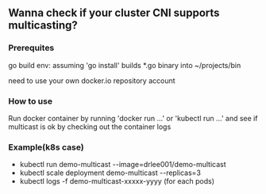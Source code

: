 ## Wanna check if your cluster CNI supports multicasting? ##

### Prerequites ###

go build env:
   assuming 'go install' builds *.go binary into ~/projects/bin

need to use your own docker.io repository account


### How to use ###

Run docker container by running 'docker run ...' or 'kubectl run ...'
and see if multicast is ok by checking out the container logs

### Example(k8s case) ###

- kubectl run demo-multicast --image=drlee001/demo-multicast
- kubectl scale deployment demo-multicast --replicas=3
- kubectl logs -f demo-multicast-xxxxx-yyyy (for each pods)

